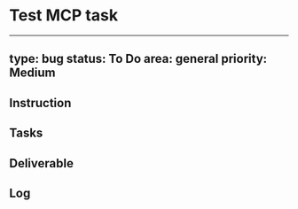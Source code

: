 # Test MCP task

---
type: bug
status: To Do
area: general
priority: Medium
---


## Instruction

## Tasks

## Deliverable

## Log
